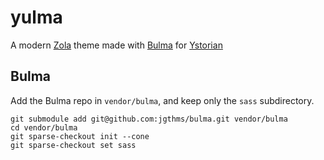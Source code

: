 # yulma
A modern [Zola](https://www.getzola.org/) theme made with [Bulma](https://bulma.io/) for [Ystorian](https://ystorian.com)


## Bulma
Add the Bulma repo in `vendor/bulma`, and keep only the `sass` subdirectory.
```shell
git submodule add git@github.com:jgthms/bulma.git vendor/bulma
cd vendor/bulma
git sparse-checkout init --cone
git sparse-checkout set sass
```
